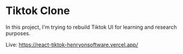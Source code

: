 # Tiktok Clone

In this project, I'm trying to rebuild Tiktok UI for learning and research purposes.

Live: https://react-tiktok-henryonsoftware.vercel.app/

